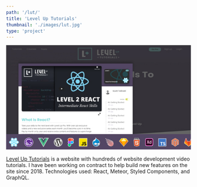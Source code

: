 ```yaml
---
path: '/lut/'
title: 'Level Up Tutorials'
thumbnail: './images/lut.jpg'
type: 'project'
---
```


![Level Up Tutorails](./images/lut.jpg)

[Level Up Tutorials](https://www.leveluptutorials.com) is a website with hundreds of website development video tutorials. I have been working on contract to help build new features on the site since 2018. Technologies used: React, Meteor, Styled Components, and GraphQL.
